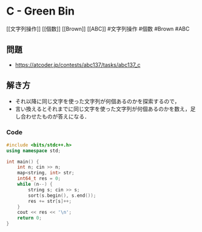 # C - Green Bin
[[文字列操作]] [[個数]] [[Brown]] [[ABC]]
#文字列操作 #個数 #Brown #ABC 

## 問題
- https://atcoder.jp/contests/abc137/tasks/abc137_c

## 解き方
- それ以降に同じ文字を使った文字列が何個あるのかを探索するので，
- 言い換えるとそれまでに同じ文字を使った文字列が何個あるのかを数え，足し合わせたものが答えになる．

### Code
```c++
#include <bits/stdc++.h>
using namespace std;

int main() {
	int n; cin >> n;
	map<string, int> str;
	int64_t res = 0;
	while (n--) {
		string s; cin >> s;
		sort(s.begin(), s.end());
		res += str[s]++;
	}
	cout << res << '\n';
	return 0;
}
```